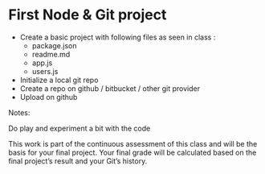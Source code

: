 # First Node & Git project

* Create a basic project with following files as seen in class : 
  * package.json
  * readme.md
  * app.js
  * users.js
* Initialize a local git repo
* Create a repo on github / bitbucket / other git provider
* Upload on github

Notes: 

Do play and experiment a bit with the code

This  work  is  part  of  the  continuous  assessment  of  this  class  and  will  be  the  basis  for  your  final 
project. Your final grade will be calculated based on the final project’s result and your Git’s history.
